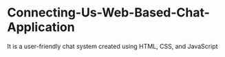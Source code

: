 # Connecting-Us-Web-Based-Chat-Application
It is a user-friendly chat system created using HTML, CSS, and JavaScript 
